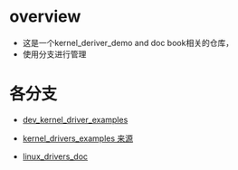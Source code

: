 # overview

- 这是一个kernel_deriver_demo and doc book相关的仓库， 
- 使用分支进行管理


# 各分支

- [dev_kernel_driver_examples](https://github.com/gxx9203/kernel_driver_demo_doc/tree/dev_kernel_driver_example)
- [kernel_drivers_examples 来源](54shady/kernel_drivers_examples)

- [linux_drivers_doc](https://github.com/gxx9203/kernel_driver_demo_doc/tree/dev_kernel_driver_example)
